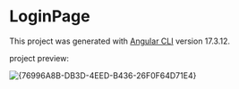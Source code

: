 # LoginPage

This project was generated with [Angular CLI](https://github.com/angular/angular-cli) version 17.3.12.


project preview:


![{76996A8B-DB3D-4EED-B436-26F0F64D71E4}](https://github.com/user-attachments/assets/3d3d634c-de0b-4332-bb2c-82b2e89b2893)
